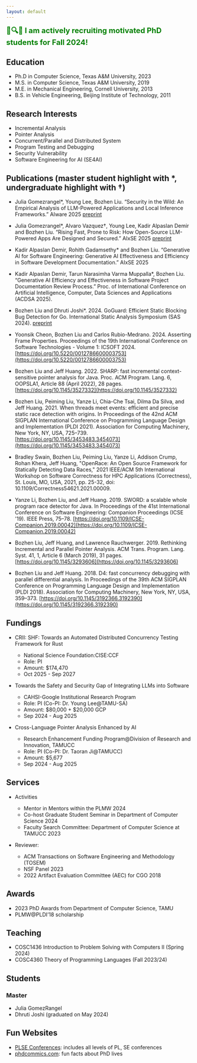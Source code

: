 ```yaml
---
layout: default
---
```


<p>
<span style="color:green;font-weight:700;font-size:20px"> 
🧐🔍👀 I am actively recruiting motivated PhD students for Fall 2024!
</span>
</p>

## Education

- Ph.D in Computer Science, Texas A&M University, 2023
- M.S. in Computer Science, Texas A&M University, 2019
- M.E. in Mechanical Engineering, Cornell University, 2013
- B.S. in Vehicle Engineering, Beijing Institute of Technology, 2011

## Research Interests

- Incremental Analysis
- Pointer Analysis
- Concurrent/Parallel and Distributed System
- Program Testing and Debugging
- Security Vulnerability
- Software Engineering for AI (SE4AI)

## Publications  (master student highlight with *, undergraduate highlight with †)

- Julia Gomezrangel*, Young Lee, Bozhen Liu. “Security in the Wild: An Empirical Analysis of LLM-Powered Applications and Local Inference Frameworks.” AIware 2025 [preprint](https://bozhen-liu.github.io/assets/pdf/LPA_AIware25-preprint.pdf)

- Julia Gomezrangel*, Alvaro Vazquez†, Young Lee, Kadir Alpaslan Demir and Bozhen Liu. “Rising Fast, Prone to Risk: How Open-Source LLM-Powered Apps Are Designed and Secured.” AIxSE 2025 [preprint](https://bozhen-liu.github.io/assets/pdf/lpa_gh_AIxSE25-preprint.pdf)

- Kadir Alpaslan Demir, Rohith Gadamsethy* and Bozhen Liu. “Generative AI for Software Engineering: Generative AI Effectiveness and Efficiency in Software Development Documentation.” AIxSE 2025 

- Kadir Alpaslan Demir, Tarun Narasimha Varma Muppalla*, Bozhen Liu. “Generative AI Efficiency and Effectiveness in Software Project Documentation Review Process.” Proc. of International Conference on Artificial Intelligence, Computer, Data Sciences and Applications (ACDSA 2025).

- Bozhen Liu and Dhruti Joshi*. 2024. GoGuard: Efficient Static Blocking Bug Detection for Go. International Static Analysis Symposium (SAS 2024). [preprint](https://www.dropbox.com/scl/fi/456bvi44jyzwtfpf8sz95/149950217-copy.pdf?rlkey=6gwjhf0zii1xxmn5mafx5ygcn&e=1&dl=0)

- Yoonsik Cheon, Bozhen Liu and Carlos Rubio-Medrano. 2024. Asserting Frame Properties. Proceedings of the 19th International Conference on Software Technologies - Volume 1: ICSOFT 2024. [https://doi.org/10.5220/0012786600003753](https://doi.org/10.5220/0012786600003753)

- Bozhen Liu and Jeff Huang. 2022. SHARP: fast incremental context-sensitive pointer analysis for Java. Proc. ACM Program. Lang. 6, OOPSLA1, Article 88 (April 2022), 28 pages. [https://doi.org/10.1145/3527332](https://doi.org/10.1145/3527332)

- Bozhen Liu, Peiming Liu, Yanze Li, Chia-Che Tsai, Dilma Da Silva, and Jeff Huang. 2021. When threads meet events: efficient and precise static race detection with origins. In Proceedings of the 42nd ACM SIGPLAN International Conference on Programming Language Design and Implementation (PLDI 2021). Association for Computing Machinery, New York, NY, USA, 725–739. [https://doi.org/10.1145/3453483.3454073](https://doi.org/10.1145/3453483.3454073)

- Bradley Swain, Bozhen Liu, Peiming Liu, Yanze Li, Addison Crump, Rohan Khera, Jeff Huang, "OpenRace: An Open Source Framework for Statically Detecting Data Races," 2021 IEEE/ACM 5th International Workshop on Software Correctness for HPC Applications (Correctness), St. Louis, MO, USA, 2021, pp. 25-32, doi: 10.1109/Correctness54621.2021.00009.

- Yanze Li, Bozhen Liu, and Jeff Huang. 2019. SWORD: a scalable whole program race detector for Java. In Proceedings of the 41st International Conference on Software Engineering: Companion Proceedings (ICSE '19). IEEE Press, 75–78. [https://doi.org/10.1109/ICSE-Companion.2019.00042](https://doi.org/10.1109/ICSE-Companion.2019.00042)

- Bozhen Liu, Jeff Huang, and Lawrence Rauchwerger. 2019. Rethinking Incremental and Parallel Pointer Analysis. ACM Trans. Program. Lang. Syst. 41, 1, Article 6 (March 2019), 31 pages. [https://doi.org/10.1145/3293606](https://doi.org/10.1145/3293606)

- Bozhen Liu and Jeff Huang. 2018. D4: fast concurrency debugging with parallel differential analysis. In Proceedings of the 39th ACM SIGPLAN Conference on Programming Language Design and Implementation (PLDI 2018). Association for Computing Machinery, New York, NY, USA, 359–373. [https://doi.org/10.1145/3192366.3192390](https://doi.org/10.1145/3192366.3192390)

## Fundings

- CRII: SHF: Towards an Automated Distributed Concurrency Testing Framework for Rust

  - National Science Foundation:CISE:CCF
  - Role: PI
  - Amount: $174,470
  - Oct 2025 - Sep 2027

- Towards the Safety and Security Gap of Integrating LLMs into Software

  - CAHSI-Google Institutional Research Program
  - Role: PI (Co-PI: Dr. Young Lee@TAMU-SA)
  - Amount: $80,000 + $20,000 GCP
  - Sep 2024 - Aug 2025

- Cross-Language Pointer Analysis Enhanced by AI
  - Research Enhancement Funding Program@Division of Research and Innovation, TAMUCC
  - Role: PI (Co-PI: Dr. Taoran Ji@TAMUCC)
  - Amount: $5,677
  - Sep 2024 - Aug 2025

## Services

- Activities

  - Mentor in Mentors within the PLMW 2024
  <!-- - Chair Search Committee: Department of Computer Science at TAMUCC 2024 -->
  - Co-host Graduate Student Seminar in Department of Computer Science 2024
  - Faculty Search Committee: Department of Computer Science at TAMUCC 2023

- Reviewer:
  - ACM Transactions on Software Engineering and Methodology (TOSEM)
  - NSF Panel 2023
  - 2022 Artifact Evaluation Committee (AEC) for CGO 2018

## Awards

- 2023 PhD Awards from Department of Computer Science, TAMU
- PLMW@PLDI’18 scholarship

## Teaching

- COSC1436 Introduction to Problem Solving with Computers II (Spring 2024)
- COSC4360 Theory of Programming Languages (Fall 2023/24)

## Students

### Master

- Julia GomezRangel
  <!-- - Ramya Sree Kanijam  -->
  <!-- - Koushik Reddy Kambham (graduated on May 2025) -->
- Dhruti Joshi (graduated on May 2024)

<!-- ### Undergraduate -->
<!-- - Alvaro Vazquez -->

## Fun Websites

- [PLSE Conferences](https://taoxie.cs.illinois.edu/seconferences.htm): includes all levels of PL, SE conferences
- [phdcommics.com](https://phdcomics.com/comics/most_popular.php): fun facts about PhD lives
